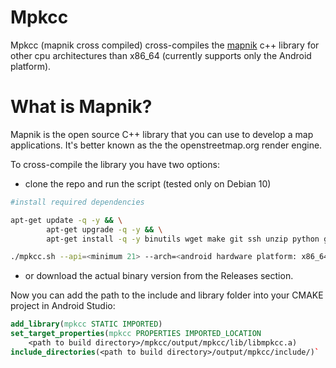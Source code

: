 # Mpkcc

Mpkcc (mapnik cross compiled) cross-compiles the [mapnik](https://github.com/mapnik/mapnik) c++ library for other cpu architectures than x86_64 (currently supports only the Android platform).

# What is Mapnik?

Mapnik is the open source C++ library that you can use to develop a map applications.
It's better known as the the openstreetmap.org render engine.

To cross-compile the library you have two options:

- clone the repo and run the script (tested only on Debian 10)

```bash
#install required dependencies

apt-get update -q -y && \
        apt-get upgrade -q -y && \
        apt-get install -q -y binutils wget make git ssh unzip python gcc g++

./mpkcc.sh --api=<minimum 21> --arch=<android hardware platform: x86_64|x86|arm|arm64>
 ```

- or download the actual binary version from the Releases section.

Now you can add the path to the include and library folder into your CMAKE project in Android Studio:

```CMAKE
add_library(mpkcc STATIC IMPORTED)
set_target_properties(mpkcc PROPERTIES IMPORTED_LOCATION
    <path to build directory>/mpkcc/output/mpkcc/lib/libmpkcc.a)
include_directories(<path to build directory>/output/mpkcc/include/)`
```
